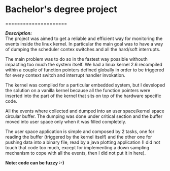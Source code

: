 # Bachelor's degree project
=====================

***Description:***  
The project was aimed to get a reliable and efficient way for monitoring the events inside the linux kernel. In particular the main goal was to have a way of dumping the scheduler contex switches and all the hard/soft interrupts.   
  
The main problem was to do so in the fastest way possible withouth impacting too much the system itself. We had a linux kernel 2.6 recompiled within a couple of function pointers defined globally in order to be triggered for every context switch and interrupt handler invokation.  

The kernel was compiled for a particular embedded system, but I developed the solution on a vanilla kernel because all the function pointers were inserted into the part of the kernel that sits on top of the hardware specific code.  

All the events where collected and dumped into an user space/kernel space circular buffer. The dumping was done under critical section and the buffer moved into user space only when it was filled completely.  

The user space application is simple and composed by 2 tasks, one for reading the buffer (triggered by the kernel itself) and the other one for pushing data into a binary file, read by a java plotting application (I did not touch that code too much, except for implementing a down sampling mechanism to cope with all the events, then I did not put it in here).

**Note: code can be fuzzy :-)**
